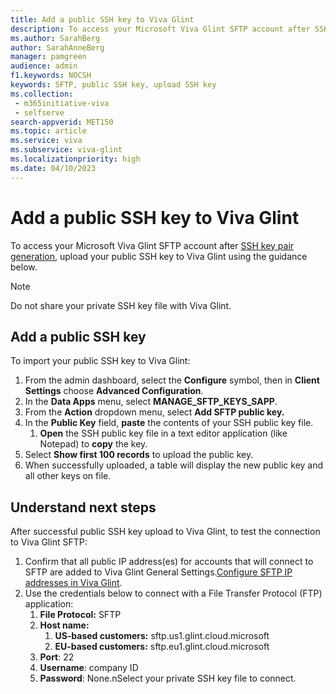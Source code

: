 ```yaml
---
title: Add a public SSH key to Viva Glint
description: To access your Microsoft Viva Glint SFTP account after SSH key pair generation, upload your public SSH key to Viva Glint.
ms.author: SarahBerg
author: SarahAnneBerg
manager: pamgreen
audience: admin
f1.keywords: NOCSH
keywords: SFTP, public SSH key, upload SSH key
ms.collection: 
 - m365initiative-viva
 - selfserve
search-appverid: MET150
ms.topic: article
ms.service: viva
ms.subservice: viva-glint
ms.localizationpriority: high
ms.date: 04/10/2023
---
```


# Add a public SSH key to Viva Glint

To access your Microsoft Viva Glint SFTP account after [SSH key pair generation](https://go.microsoft.com/fwlink/?linkid=2240226), upload your public SSH key to Viva Glint using the guidance below.

> [!NOTE]
> Do not share your private SSH key file with Viva Glint.

## Add a public SSH key

To import your public SSH key to Viva Glint:

1. From the admin dashboard, select the **Configure** symbol, then in **Client Settings** choose **Advanced Configuration**.
2. In the **Data Apps** menu, select **MANAGE\_SFTP\_KEYS\_SAPP**.
3. From the **Action** dropdown menu, select **Add SFTP public key.**
4. In the **Public Key** field, **paste** the contents of your SSH public key file.
   1. **Open** the SSH public key file in a text editor application (like Notepad) to **copy** the key.
5. Select **Show first 100 records** to upload the public key.
6. When successfully uploaded, a table will display the new public key and all other keys on file.

## Understand next steps

After successful public SSH key upload to Viva Glint, to test the connection to Viva Glint SFTP:

1. Confirm that all public IP address(es) for accounts that will connect to SFTP are added to Viva Glint General Settings.[Configure SFTP IP addresses in Viva Glint](https://go.microsoft.com/fwlink/?linkid=2238339).
2. Use the credentials below to connect with a File Transfer Protocol (FTP) application:
   1. **File Protocol:** SFTP
   2. **Host name:**
      1. **US-based customers:** sftp.us1.glint.cloud.microsoft
      2. **EU-based customers:** sftp.eu1.glint.cloud.microsoft
   3. **Port**: 22
   4. **Username**: company ID
   5. **Password**: None.nSelect your private SSH key file to connect.